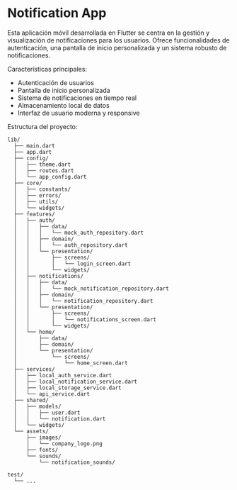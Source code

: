 # Notification App

Esta aplicación móvil desarrollada en Flutter se centra en la gestión y visualización de notificaciones para los usuarios. Ofrece funcionalidades de autenticación, una pantalla de inicio personalizada y un sistema robusto de notificaciones.

Características principales:
- Autenticación de usuarios
- Pantalla de inicio personalizada
- Sistema de notificaciones en tiempo real
- Almacenamiento local de datos
- Interfaz de usuario moderna y responsive

Estructura del proyecto:
```
lib/
  ├── main.dart
  ├── app.dart
  ├── config/
  │   ├── theme.dart
  │   ├── routes.dart
  │   └── app_config.dart
  ├── core/
  │   ├── constants/
  │   ├── errors/
  │   ├── utils/
  │   └── widgets/
  ├── features/
  │   ├── auth/
  │   │   ├── data/
  │   │   │   └── mock_auth_repository.dart
  │   │   ├── domain/
  │   │   │   └── auth_repository.dart
  │   │   └── presentation/
  │   │       ├── screens/
  │   │       │   └── login_screen.dart
  │   │       └── widgets/
  │   ├── notifications/
  │   │   ├── data/
  │   │   │   └── mock_notification_repository.dart
  │   │   ├── domain/
  │   │   │   └── notification_repository.dart
  │   │   └── presentation/
  │   │       ├── screens/
  │   │       │   └── notifications_screen.dart
  │   │       └── widgets/
  │   └── home/
  │       ├── data/
  │       ├── domain/
  │       └── presentation/
  │           └── screens/
  │               └── home_screen.dart
  ├── services/
  │   ├── local_auth_service.dart
  │   ├── local_notification_service.dart
  │   ├── local_storage_service.dart
  │   └── api_service.dart
  ├── shared/
  │   ├── models/
  │   │   ├── user.dart
  │   │   └── notification.dart
  │   └── widgets/
  └── assets/
      ├── images/
      │   └── company_logo.png
      ├── fonts/
      └── sounds/
          └── notification_sounds/

test/
  └── ...
```
